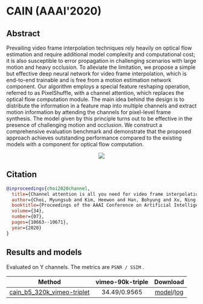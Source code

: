 # CAIN (AAAI'2020)

## Abstract

<!-- [ABSTRACT] -->

Prevailing video frame interpolation techniques rely heavily on optical flow estimation and require additional model complexity and computational cost; it is also susceptible to error propagation in challenging scenarios with large motion and heavy occlusion. To alleviate the limitation, we propose a simple but effective deep neural network for video frame interpolation, which is end-to-end trainable and is free from a motion estimation network component. Our algorithm employs a special feature reshaping operation, referred to as PixelShuffle, with a channel attention, which replaces the optical flow computation module. The main idea behind the design is to distribute the information in a feature map into multiple channels and extract motion information by attending the channels for pixel-level frame synthesis. The model given by this principle turns out to be effective in the presence of challenging motion and occlusion. We construct a comprehensive evaluation benchmark and demonstrate that the proposed approach achieves outstanding performance compared to the existing models with a component for optical flow computation.

<!-- [IMAGE] -->
<p align="center">
  <img src="https://user-images.githubusercontent.com/56712176/149734064-1da0cebf-6953-4106-a29a-43acd7386a80.png" />
</p>

<!-- [PAPER_TITLE: Channel Attention Is All You Need for Video Frame Interpolation] -->
<!-- [PAPER_URL: https://aaai.org/ojs/index.php/AAAI/article/view/6693/6547] -->

## Citation

<!-- [ALGORITHM] -->

```bibtex
@inproceedings{choi2020channel,
  title={Channel attention is all you need for video frame interpolation},
  author={Choi, Myungsub and Kim, Heewon and Han, Bohyung and Xu, Ning and Lee, Kyoung Mu},
  booktitle={Proceedings of the AAAI Conference on Artificial Intelligence},
  volume={34},
  number={07},
  pages={10663--10671},
  year={2020}
}
```

## Results and models

Evaluated on Y channels.
The metrics are `PSNR / SSIM` .

|                                            Method                                           | vimeo-90k-triple |                                                                                                                     Download                                                                                                                             |
|:-------------------------------------------------------------------------------------------:|:----------------:|:--------------------------------------------------------------------------------------------------------------------------------------------------------------------------------------------------------------------------------------------------------:|
| [cain_b5_320k_vimeo-triplet](/configs/video_interpolators/cain/cain_b5_320k_vimeo-triplet.py) |   34.49/0.9565   | [model](https://download.openmmlab.com/mmediting/video_interpolators/cain/cain_b5_320k_vimeo-triple_20220117-647f3de2.pth)/[log](https://download.openmmlab.com/mmediting/video_interpolators/cain/cain_b5_320k_vimeo-triple_20220117-647f3de2.log.json) |
